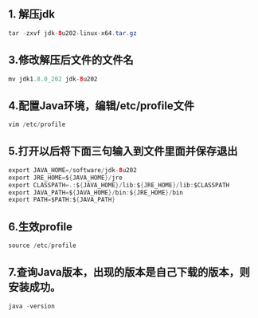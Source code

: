 ## 1. 解压jdk

```java
tar -zxvf jdk-8u202-linux-x64.tar.gz
```

## 3.修改解压后文件的文件名

```java
mv jdk1.8.0_202 jdk-8u202
```

## 4.配置Java环境，编辑/etc/profile文件

```java
vim /etc/profile
```

## 5.打开以后将下面三句输入到文件里面并保存退出

```java
export JAVA_HOME=/software/jdk-8u202
export JRE_HOME=${JAVA_HOME}/jre
export CLASSPATH=.:${JAVA_HOME}/lib:${JRE_HOME}/lib:$CLASSPATH
export JAVA_PATH=${JAVA_HOME}/bin:${JRE_HOME}/bin
export PATH=$PATH:${JAVA_PATH}
```
## 6.生效profile

```java
source /etc/profile
```
 
## 7.查询Java版本，出现的版本是自己下载的版本，则安装成功。

```java
java -version
```

